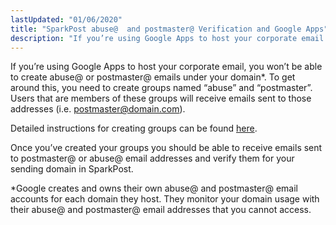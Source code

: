 ```yaml
---
lastUpdated: "01/06/2020"
title: "SparkPost abuse@  and postmaster@ Verification and Google Apps"
description: "If you’re using Google Apps to host your corporate email you won’t be able to create abuse or postmaster emails under your domain To get around this you need to create groups named abuse and postmaster Users that are members of these groups will receive emails sent to those addresses..."
---
```


If you’re using Google Apps to host your corporate email, you won’t be able to create abuse@ or postmaster@ emails under your domain*. To get around this, you need to create groups named “abuse” and “postmaster”. Users that are members of these groups will receive emails sent to those addresses (i.e. postmaster@domain.com).

Detailed instructions for creating groups can be found [here](https://support.google.com/a/answer/33343#adminconsole).

Once you’ve created your groups you should be able to receive emails sent to postmaster@ or abuse@ email addresses and verify them for your sending domain in SparkPost.

*Google creates and owns their own abuse@ and postmaster@ email accounts for each domain they host. They monitor your domain usage with their abuse@ and postmaster@ email addresses that you cannot access.
